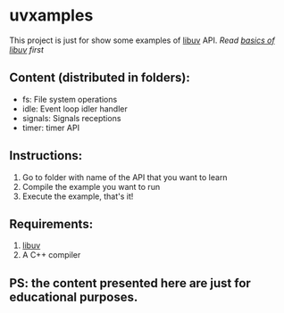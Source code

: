 # uvxamples

This project is just for show some examples of [libuv](http://libuv.org/) API.
_Read [basics of libuv](http://docs.libuv.org/en/v1.x/guide/basics.html#basics-of-libuv) first_

## Content (distributed in folders):

* fs: File system operations
* idle: Event loop idler handler
* signals: Signals receptions
* timer: timer API

## Instructions:

1. Go to folder with name of the API that you want to learn
2. Compile the example you want to run
3. Execute the example, that's it!

## Requirements:

1. [libuv](http://libuv.org/)
2. A C++ compiler

## PS: the content presented here are just for educational purposes.
